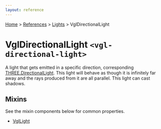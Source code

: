 ```yaml
---
layout: reference
---
```

[Home](..) &gt; [References](.) &gt; [Lights](.#lights) &gt; VglDirectionalLight
# VglDirectionalLight `<vgl-directional-light>`
A light that gets emitted in a specific direction, corresponding [THREE.DirectionalLight](https://threejs.org/docs/index.html#api/lights/DirectionalLight). This light will behave as though it is infinitely far away and the rays produced from it are all parallel. This light can cast shadows.
## Mixins
See the mixin components below for common properties.
* [VglLight](vgl-light)
